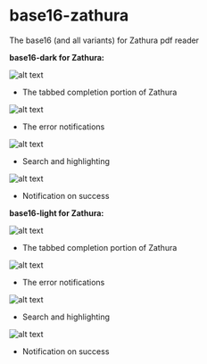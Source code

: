 base16-zathura
==============

The base16 (and all variants) for Zathura pdf reader

**base16-dark for Zathura:**

![alt text](https://raw.github.com/esn89/base16-zathura/master/screenies/zathura-dark-completion.png "Completion Tab")
* The tabbed completion portion of Zathura

![alt text](https://raw.github.com/esn89/base16-zathura/master/screenies/zathura-dark-error.png "Error notifications")
* The error notifications

![alt text](https://raw.github.com/esn89/base16-zathura/master/screenies/zathura-dark-search.png "Search and highlight")
* Search and highlighting

![alt text](https://raw.github.com/esn89/base16-zathura/master/screenies/zathura-dark-successnote.png "Succesfully selected")
* Notification on success

**base16-light for Zathura:**

![alt text](https://raw.github.com/esn89/base16-zathura/master/screenies/zathura-light-completion.png "Completion Tab")
* The tabbed completion portion of Zathura

![alt text](https://raw.github.com/esn89/base16-zathura/master/screenies/zathura-light-error.png "Error notifications")
* The error notifications

![alt text](https://raw.github.com/esn89/base16-zathura/master/screenies/zathura-light-search.png "Search and highlight")
* Search and highlighting

![alt text](https://raw.github.com/esn89/base16-zathura/master/screenies/zathura-light-successnote.png "Succesfully selected")
* Notification on success
